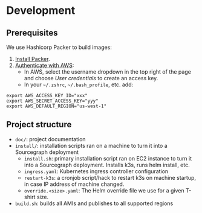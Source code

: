 # Development

## Prerequisites

We use Hashicorp Packer to build images:

1. [Install Packer](https://learn.hashicorp.com/tutorials/packer/get-started-install-cli?in=packer/aws-get-started#installing-packer).
2. [Authenticate with AWS](https://www.packer.io/plugins/builders/amazon#authentication):
   * In AWS, select the username dropdown in the top right of the page and choose _User credentials_ to create an access key.
   * In your `~/.zshrc`, `~/.bash_profile`, etc. add:

```
export AWS_ACCESS_KEY_ID="xxx"
export AWS_SECRET_ACCESS_KEY="yyy"
export AWS_DEFAULT_REGION="us-west-1"
```

## Project structure

* `doc/`: project documentation
* `install/`: installation scripts ran on a machine to turn it into a Sourcegraph deployment
  * `install.sh`: primary installation script ran on EC2 instance to turn it into a Sourcegraph deployment. Installs k3s, runs helm install, etc.
  * `ingress.yaml`: Kubernetes ingress controller configuration
  * `restart-k3s`: a cronjob script/hack to restart k3s on machine startup, in case IP address of machine changed.
  * `override.<size>.yaml`: The Helm override file we use for a given T-shirt size.
* `build.sh`: builds all AMIs and publishes to all supported regions
